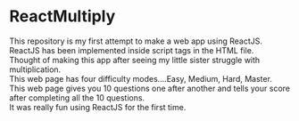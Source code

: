 # ReactMultiply
This repository is my first attempt to make a web app using ReactJS.\
ReactJS has been implemented inside script tags in the HTML file.\
Thought of making this app after seeing my little sister struggle with multiplication.\
This web page has four difficulty modes....Easy, Medium, Hard, Master.\
This web page gives you 10 questions one after another and tells your score after completing all the 10 questions.\
It was really fun using ReactJS for the first time.
